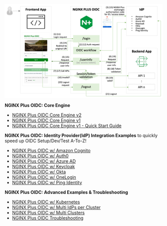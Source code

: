 <a href="URL_REDIRECT" target="blank"><img align="center" src=https://github.com/nginx-openid-connect/.github/raw/2cb406999549c66ece3dced3f2e64e3d978bb908/profile/img/nginx-oidc-flow.png /></a>

**NGINX Plus OIDC: Core Engine**
- [NGINX Plus OIDC Core Engine v2](https://github.com/nginx-openid-connect/nginx-oidc-core)
- [NGINX Plus OIDC Core Engine v1](https://github.com/nginx-openid-connect/nginx-oidc-core-v1)
- [NGINX Plus OIDC Core Engine v1 - Quick Start Guide](https://github.com/nginx-openid-connect/nginx-oidc-examples/blob/main/001-oidc-local-test/README.md)

**NGINX Plus OIDC: Identity Provider(IdP) Integration Examples** to quickly speed up OIDC Setup/Dev/Test A-To-Z!
- [NGINX Plus OIDC w/ Amazon Cognito](https://github.com/nginx-openid-connect/nginx-oidc-amazon-cognito)
- [NGINX Plus OIDC w/ Auth0](https://github.com/nginx-openid-connect/nginx-oidc-auth0)
- [NGINX Plus OIDC w/ Azure AD](https://github.com/nginx-openid-connect/nginx-oidc-azure-ad)
- [NGINX Plus OIDC w/ Keycloak](https://github.com/nginx-openid-connect/nginx-oidc-keycloak)
- [NGINX Plus OIDC w/ Okta](https://github.com/nginx-openid-connect/nginx-oidc-okta)
- [NGINX Plus OIDC w/ OneLogin](https://github.com/nginx-openid-connect/nginx-oidc-onelogin)
- [NGINX Plus OIDC w/ Ping Identity](https://github.com/nginx-openid-connect/nginx-oidc-ping-identity)

**NGINX Plus OIDC: Advanced Examples & Troubleshooting**
- [NGINX Plus OIDC w/ Kubernetes](https://github.com/nginx-openid-connect/nginx-oidc-kubernetes)
- [NGINX Plus OIDC w/ Multi IdPs per Cluster](https://github.com/nginx-openid-connect/nginx-oidc-multi-idps)
- [NGINX Plus OIDC w/ Multi Clusters](https://github.com/nginx-openid-connect/nginx-oidc-multi-clusters)
- [NGINX Plus OIDC Troubleshooting](https://github.com/nginx-openid-connect/nginx-oidc-troubleshooting)
